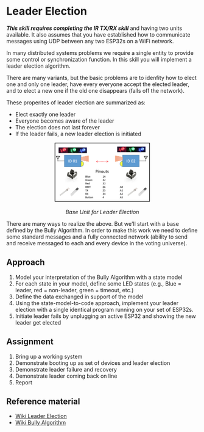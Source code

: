 # Leader Election

***This skill requires completing the IR TX/RX skill*** and having two
   units available. It also assumes that you have established how to
   communicate messages using UDP between any two ESP32s on a WiFi
   network.

In many distributed systems problems we require a single entity to
provide some control or synchronization function. In this skill you
will implement a leader election algorithm.

There are many variants, but the basic problems are to idenfity how to
elect one and only one leader, have every everyone accept the elected
leader, and to elect a new one if the old one disappears (falls off
the network).

These properites of leader election are summarized as:
- Elect exactly one leader
- Everyone becomes aware of the leader
- The election does not last forever
- If the leader fails, a new leader election is initiated


<p align="center">
<img src="/docs/images/leader-led.png" width="50%">
</p>
<p align="center">
<i>Base Unit for Leader Election</i>
</p>

There are many ways to realize the above. But we'll start with a base
defined by the Bully Algorithm. In order to make this work we need to
define some standard messages and a fully connected network
(ability to send and receive messaged to each and every device in the
voting universe).

## Approach
1. Model your interpretation of the Bully Algorithm with a state model
2. For each state in your model, define some LED states (e.g., Blue = leader, red = non-leader, green = timeout, etc.)
3. Define the data exchanged in support of the model
4. Using the state-model-to-code approach, implement your leader election with a single identical program running on your set of ESP32s.
5. Initiate leader fails by unplugging an active ESP32 and showing the new leader get elected


## Assignment
1. Bring up a working system
2. Demonstrate booting up as set of devices and leader election
3. Demonstrate leader failure and recovery
4. Demonstrate leader coming back on line
5. Report

## Reference material
- [Wiki Leader Election](https://en.wikipedia.org/wiki/Leader_election)
- [Wiki Bully Algorithm](https://en.wikipedia.org/wiki/Bully_algorithm)
